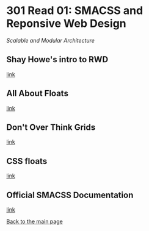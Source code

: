 # 301 Read 01: SMACSS and Reponsive Web Design
*Scalable and Modular Architecture*

## Shay Howe's intro to RWD
[link](https://learn.shayhowe.com/advanced-html-css/responsive-web-design/)<br>


## All About Floats
[link](https://css-tricks.com/all-about-floats/)<br>


## Don't Over Think Grids
[link](https://css-tricks.com/dont-overthink-it-grids/)<br>


## CSS floats
[link](https://www.freecodecamp.org/news/css-floats-explained-by-riding-an-escalator-57fa55232333/)<br>


## Official SMACSS Documentation
[link](http://smacss.com/)<br>


[Back to the main page](../README.md) 